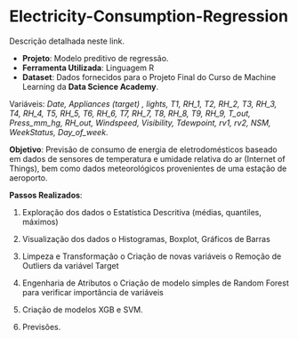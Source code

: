 # Electricity-Consumption-Regression

Descrição detalhada neste link.

- **Projeto**: Modelo preditivo de regressão.
- **Ferramenta Utilizada**: Linguagem R
- **Dataset**: Dados fornecidos para o Projeto Final do Curso de Machine Learning da **Data Science Academy**. 

Variáveis: *Date, Appliances (target) , lights, T1, RH_1, T2, RH_2, T3, RH_3, T4, RH_4, T5, RH_5, T6, RH_6, T7, RH_7, T8, RH_8, T9, RH_9, T_out, Press_mm_hg, RH_out, Windspeed, Visibility, Tdewpoint, rv1, rv2, NSM, WeekStatus, Day_of_week*.


**Objetivo**:
Previsão de consumo de energia de eletrodomésticos baseado em dados de sensores de temperatura e umidade relativa do ar (Internet of Things), bem como dados meteorológicos provenientes de uma estação de aeroporto.

**Passos Realizados**:
1. Exploração dos dados
  o Estatística Descritiva (médias, quantiles, máximos)
  
2. Visualização dos dados
  o Histogramas, Boxplot, Gráficos de Barras

3. Limpeza e Transformação
  o Criação de novas variáveis
  o Remoção de Outliers da variável Target
  
4. Engenharia de Atributos
  o Criação de modelo simples de Random Forest para verificar importância de variáveis
  
5. Criação de modelos XGB e SVM.

6. Previsões.
